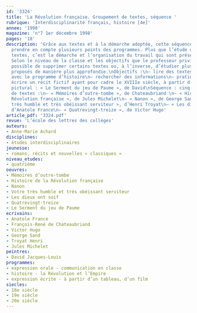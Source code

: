 ```yaml
---
id: '3324'
title: 'La Révolution française. Groupement de textes, séquence '
rubrique: 'Interdisciplinarité français, histoire [4e]'
annee: '1998'
magazine: 'n°7 1er décembre 1998'
pages: '18'
description: 'Grâce aux textes et à la démarche adoptée, cette séquence permet de
  prendre en compte plusieurs points des programmes. Plus que l’étude détaillée des
  textes, c’est la démarche et l’organisation du travail qui sont présentées ici.
  Selon le niveau de la classe et les objectifs que le professeur privilégie, il sera
  possible de supprimer certains textes ou, à l’inverse, d’étudier plusieurs des extraits
  proposés de manière plus approfondie.\nObjectifs :\n– lire des textes en relation
  avec le programme d’histoire\n– rechercher des informations\n– pratiquer l’oral\n–
  écrire un récit fictif ayant pour cadre le XVIIIe siècle, à partir d’un support
  pictural : « Le Serment du jeu de Paume », de David\nSéquence : cinq séances\nGroupement
  de textes :\n– « Mémoires d’outre-tombe », de Chateaubriand \n– « Histoire de la
  Révolution française », de Jules Michelet\n– « Nanon », de George Sand\n– « Votre
  très humble et très obéissant serviteur », d’Henri Troyat\n– « Les dieux ont soif »,
  d’Anatole France\n– « Quatrevingt-treize », de Victor Hugo'
article_pdf: '3324.pdf'
revue: 'L’école des lettres des collèges'
auteurs:
- Anne-Marie Achard
disciplines:
- études interdisciplinaires
jeunesse:
- romans, récits et nouvelles « classiques »
niveau_etudes:
- quatrième
oeuvres:
- Mémoires d’outre-tombe
- Histoire de la Révolution française
- Nanon
- Votre très humble et très obéissant serviteur
- Les dieux ont soif
- Quatrevingt-treize
- Le Serment du jeu de Paume
ecrivains:
- Anatole France
- François-René de Chateaubriand
- Victor Hugo
- George Sand
- Troyat Henri
- Jules Michelet
peintres:
- David Jacques-Louis
programmes:
- expression orale - communication en classe
- histoire - la Révolution et l’Empire
- expression écrite - à partir d’un tableau, d’un film
siecles:
- 18e siècle
- 19e siècle
- 20e siècle
---
```

